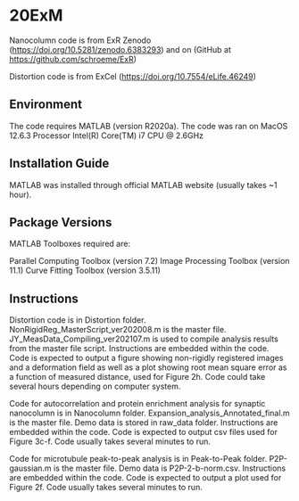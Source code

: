 # 20ExM

Nanocolumn code is from ExR Zenodo (https://doi.org/10.5281/zenodo.6383293) and on (GitHub at https://github.com/schroeme/ExR)

Distortion code is from ExCel (https://doi.org/10.7554/eLife.46249) 

## Environment

The code requires MATLAB (version R2020a). The code was ran on MacOS 12.6.3 Processor Intel(R) Core(TM) i7 CPU @ 2.6GHz

## Installation Guide

MATLAB was installed through official MATLAB website (usually takes ~1 hour). 

## Package Versions

MATLAB Toolboxes required are:

Parallel Computing Toolbox (version 7.2)
Image Processing Toolbox (version 11.1)
Curve Fitting Toolbox (version 3.5.11)

## Instructions

Distortion code is in Distortion folder. NonRigidReg_MasterScript_ver202008.m is the master file. JY_MeasData_Compiling_ver202107.m is used to compile analysis results from the master file script. 
Instructions are embedded within the code. Code is expected to output a figure showing non-rigidly registered images and a deformation field as well as a plot showing root mean square error as a function of measured distance, used for Figure 2h. Code could take several hours depending on computer system. 

Code for autocorrelation and protein enrichment analysis for synaptic nanocolumn is in Nanocolumn folder. Expansion_analysis_Annotated_final.m is the master file. Demo data is stored in raw_data folder. 
Instructions are embedded within the code. Code is expected to output csv files used for Figure 3c-f. Code usually takes several minutes to run. 

Code for microtubule peak-to-peak analysis is in Peak-to-Peak folder. P2P-gaussian.m is the master file. Demo data is P2P-2-b-norm.csv. 
Instructions are embedded within the code. Code is expected to output a plot used for Figure 2f. Code usually takes several minutes to run. 
